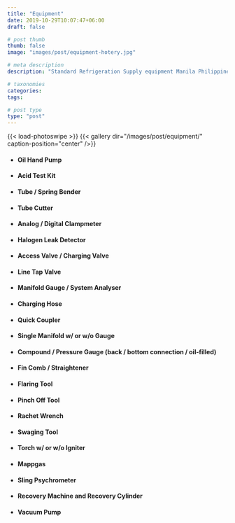 ```yaml
---
title: "Equipment"
date: 2019-10-29T10:07:47+06:00
draft: false

# post thumb
thumb: false
image: "images/post/equipment-hotery.jpg"

# meta description
description: "Standard Refrigeration Supply equipment Manila Philippines"

# taxonomies
categories:
tags:

# post type
type: "post"
---
```


{{< load-photoswipe >}}
{{< gallery dir="/images/post/equipment/" caption-position="center" />}}

- #### Oil Hand Pump

- #### Acid Test Kit

- #### Tube / Spring Bender

- #### Tube Cutter

- #### Analog / Digital Clampmeter

- #### Halogen Leak Detector

- #### Access Valve / Charging Valve

- #### Line Tap Valve

- #### Manifold Gauge / System Analyser

- #### Charging Hose

- #### Quick Coupler

- #### Single Manifold w/ or w/o Gauge

- #### Compound / Pressure Gauge (back / bottom connection / oil-filled)

- #### Fin Comb / Straightener

- #### Flaring Tool

- #### Pinch Off Tool

- #### Rachet Wrench

- #### Swaging Tool

- #### Torch w/ or w/o Igniter

- #### Mappgas

- #### Sling Psychrometer

- #### Recovery Machine and Recovery Cylinder

- #### Vacuum Pump
